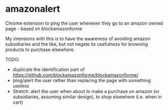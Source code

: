 # amazonalert
Chrome extension to ping the user whenever they go to an amazon owned page - based on blockamazonforme

My intensions with this is to have the awareness of avoiding amazon subsidiaries and the like, but not negate its usefulness for browsing products to purchase elsewhere.

TODO:
- duplicate the identification part of https://github.com/blockamazonforme/blockamazonforme/
- ping/alert the user rather than replacing the page with something useless
- Stretch: alert the user when about to make a purchase on amazon (or subsidiaries, assuming similar design), to shop elsewhere (i.e. when in cart)
